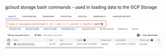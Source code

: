 gcloud storage bash commands - used in loading data to the GCP Storage

![image](https://github.com/Dimitr119/lesson10/blob/main/gcp_storage.jpg)
